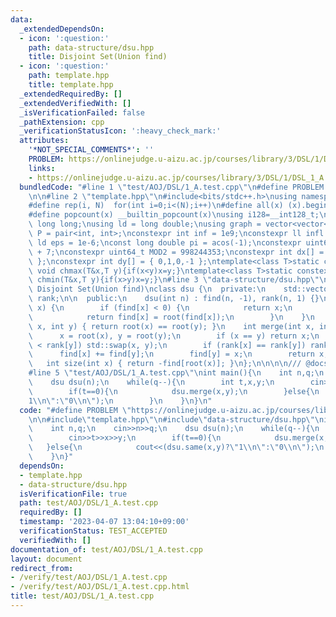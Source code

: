 ```yaml
---
data:
  _extendedDependsOn:
  - icon: ':question:'
    path: data-structure/dsu.hpp
    title: Disjoint Set(Union find)
  - icon: ':question:'
    path: template.hpp
    title: template.hpp
  _extendedRequiredBy: []
  _extendedVerifiedWith: []
  _isVerificationFailed: false
  _pathExtension: cpp
  _verificationStatusIcon: ':heavy_check_mark:'
  attributes:
    '*NOT_SPECIAL_COMMENTS*': ''
    PROBLEM: https://onlinejudge.u-aizu.ac.jp/courses/library/3/DSL/1/DSL_1_A
    links:
    - https://onlinejudge.u-aizu.ac.jp/courses/library/3/DSL/1/DSL_1_A
  bundledCode: "#line 1 \"test/AOJ/DSL/1_A.test.cpp\"\n#define PROBLEM \"https://onlinejudge.u-aizu.ac.jp/courses/library/3/DSL/1/DSL_1_A\"\
    \n\n#line 2 \"template.hpp\"\n#include<bits/stdc++.h>\nusing namespace std;\n\
    #define rep(i, N)  for(int i=0;i<(N);i++)\n#define all(x) (x).begin(),(x).end()\n\
    #define popcount(x) __builtin_popcount(x)\nusing i128=__int128_t;\nusing ll =\
    \ long long;\nusing ld = long double;\nusing graph = vector<vector<int>>;\nusing\
    \ P = pair<int, int>;\nconstexpr int inf = 1e9;\nconstexpr ll infl = 1e18;\nconstexpr\
    \ ld eps = 1e-6;\nconst long double pi = acos(-1);\nconstexpr uint64_t MOD = 1e9\
    \ + 7;\nconstexpr uint64_t MOD2 = 998244353;\nconstexpr int dx[] = { 1,0,-1,0\
    \ };\nconstexpr int dy[] = { 0,1,0,-1 };\ntemplate<class T>static constexpr inline\
    \ void chmax(T&x,T y){if(x<y)x=y;}\ntemplate<class T>static constexpr inline void\
    \ chmin(T&x,T y){if(x>y)x=y;}\n#line 3 \"data-structure/dsu.hpp\"\n/// @brief\
    \ Disjoint Set(Union find)\nclass dsu {\n  private:\n    std::vector<int> find,\
    \ rank;\n\n  public:\n    dsu(int n) : find(n, -1), rank(n, 1) {}\n    int root(int\
    \ x) {\n        if (find[x] < 0) {\n            return x;\n        } else {\n\
    \            return find[x] = root(find[x]);\n        }\n    }\n    bool same(int\
    \ x, int y) { return root(x) == root(y); }\n    int merge(int x, int y) {\n  \
    \      x = root(x), y = root(y);\n        if (x == y) return x;\n        if (rank[x]\
    \ < rank[y]) std::swap(x, y);\n        if (rank[x] == rank[y]) rank[x]++;\n  \
    \      find[x] += find[y];\n        find[y] = x;\n        return x;\n    }\n \
    \   int size(int x) { return -find[root(x)]; }\n};\n\n\n\n/// @docs docs/data-structure/dsu.md\n\
    #line 5 \"test/AOJ/DSL/1_A.test.cpp\"\nint main(){\n    int n,q;\n    cin>>n>>q;\n\
    \    dsu dsu(n);\n    while(q--){\n        int t,x,y;\n        cin>>t>>x>>y;\n\
    \        if(t==0){\n            dsu.merge(x,y);\n        }else{\n            cout<<(dsu.same(x,y)?\"\
    1\\n\":\"0\\n\");\n        }\n    }\n}\n"
  code: "#define PROBLEM \"https://onlinejudge.u-aizu.ac.jp/courses/library/3/DSL/1/DSL_1_A\"\
    \n\n#include\"template.hpp\"\n#include\"data-structure/dsu.hpp\"\nint main(){\n\
    \    int n,q;\n    cin>>n>>q;\n    dsu dsu(n);\n    while(q--){\n        int t,x,y;\n\
    \        cin>>t>>x>>y;\n        if(t==0){\n            dsu.merge(x,y);\n     \
    \   }else{\n            cout<<(dsu.same(x,y)?\"1\\n\":\"0\\n\");\n        }\n\
    \    }\n}"
  dependsOn:
  - template.hpp
  - data-structure/dsu.hpp
  isVerificationFile: true
  path: test/AOJ/DSL/1_A.test.cpp
  requiredBy: []
  timestamp: '2023-04-07 13:04:10+09:00'
  verificationStatus: TEST_ACCEPTED
  verifiedWith: []
documentation_of: test/AOJ/DSL/1_A.test.cpp
layout: document
redirect_from:
- /verify/test/AOJ/DSL/1_A.test.cpp
- /verify/test/AOJ/DSL/1_A.test.cpp.html
title: test/AOJ/DSL/1_A.test.cpp
---
```

